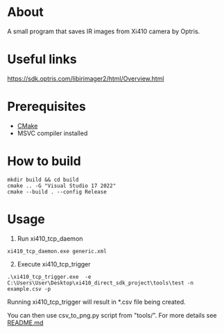 # About

A small program that saves IR images from Xi410 camera by Optris.

# Useful links

https://sdk.optris.com/libirimager2/html/Overview.html

# Prerequisites

- [CMake](https://cmake.org/)
- MSVC compiler installed



# How to build

```
mkdir build && cd build
cmake .. -G "Visual Studio 17 2022"
cmake --build . --config Release
```


# Usage

1) Run xi410_tcp_daemon

```
xi410_tcp_daemon.exe generic.xml
```

2) Execute xi410_tcp_trigger
```
.\xi410_tcp_trigger.exe  -e C:\Users\User\Desktop\xi410_direct_sdk_project\tools\test -n example.csv -p
```

Running xi410_tcp_trigger will result in *.csv file being created.

You can then use csv_to_png.py script from "tools/". For more details see [README.md](tools/README.md)

